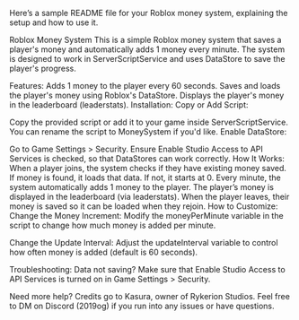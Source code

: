 
Here’s a sample README file for your Roblox money system, explaining the setup and how to use it.

Roblox Money System
This is a simple Roblox money system that saves a player's money and automatically adds 1 money every minute. The system is designed to work in ServerScriptService and uses DataStore to save the player's progress.

Features:
Adds 1 money to the player every 60 seconds.
Saves and loads the player's money using Roblox's DataStore.
Displays the player's money in the leaderboard (leaderstats).
Installation:
Copy or Add Script:

Copy the provided script or add it to your game inside ServerScriptService.
You can rename the script to MoneySystem if you'd like.
Enable DataStore:

Go to Game Settings > Security.
Ensure Enable Studio Access to API Services is checked, so that DataStores can work correctly.
How It Works:
When a player joins, the system checks if they have existing money saved.
If money is found, it loads that data. If not, it starts at 0.
Every minute, the system automatically adds 1 money to the player.
The player’s money is displayed in the leaderboard (via leaderstats).
When the player leaves, their money is saved so it can be loaded when they rejoin.
How to Customize:
Change the Money Increment:
Modify the moneyPerMinute variable in the script to change how much money is added per minute.

Change the Update Interval:
Adjust the updateInterval variable to control how often money is added (default is 60 seconds).

Troubleshooting:
Data not saving?
Make sure that Enable Studio Access to API Services is turned on in Game Settings > Security.

Need more help?
Credits go to Kasura, owner of Rykerion Studios.
Feel free to DM on Discord (2019og) if you run into any issues or have questions.
